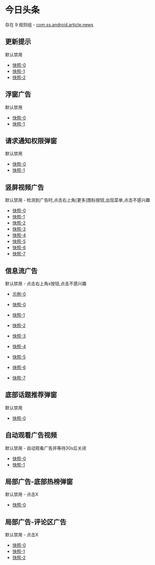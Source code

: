 # 今日头条

存在 9 规则组 - [com.ss.android.article.news](/src/apps/com.ss.android.article.news.ts)

## 更新提示

默认禁用

- [快照-0](https://i.gkd.li/i/12685000)
- [快照-1](https://i.gkd.li/i/12840104)
- [快照-2](https://i.gkd.li/i/13316081)

## 浮窗广告

默认禁用

- [快照-0](https://i.gkd.li/i/13762123)
- [快照-1](https://i.gkd.li/i/13761236)

## 请求通知权限弹窗

默认禁用

- [快照-0](https://i.gkd.li/i/12706699)
- [快照-1](https://i.gkd.li/i/12840217)

## 竖屏视频广告

默认禁用 - 检测到广告时,点击右上角[更多]图标按钮,出现菜单,点击不感兴趣

- [快照-0](https://i.gkd.li/i/12679277)
- [快照-1](https://i.gkd.li/i/12679280)
- [快照-2](https://i.gkd.li/i/12733282)
- [快照-3](https://i.gkd.li/i/12763251)
- [快照-4](https://i.gkd.li/i/12763252)
- [快照-5](https://i.gkd.li/i/12733281)
- [快照-6](https://i.gkd.li/i/13185633)
- [快照-7](https://i.gkd.li/i/13186082)

## 信息流广告

默认禁用 - 点击右上角x按钮,点击不感兴趣

- [示例-0](https://user-images.githubusercontent.com/44717382/273436460-cf007525-81ce-418b-ac05-3bfd75a627fe.gif)

- [快照-0](https://i.gkd.li/i/12733098)
- [快照-1](https://i.gkd.li/i/12755264)
- [快照-2](https://i.gkd.li/i/12836272)
- [快照-3](https://i.gkd.li/i/12840162)
- [快照-4](https://i.gkd.li/i/13093576)
- [快照-5](https://i.gkd.li/i/12733098)
- [快照-6](https://i.gkd.li/i/12733152)
- [快照-7](https://i.gkd.li/i/12755265)

## 底部话题推荐弹窗

默认禁用

- [快照-0](https://i.gkd.li/i/12706699)

## 自动观看广告视频

默认禁用 - 自动观看广告并等待30s后关闭

- [快照-0](https://i.gkd.li/i/13402468)
- [快照-1](https://i.gkd.li/i/13402480)

## 局部广告-底部热榜弹窗

默认禁用 - 点击X

- [快照-0](https://i.gkd.li/i/13828331)

## 局部广告-评论区广告

默认禁用 - 点击X

- [快照-0](https://i.gkd.li/i/13915287)
- [快照-1](https://i.gkd.li/i/13817019)
- [快照-2](https://i.gkd.li/i/13825373)

